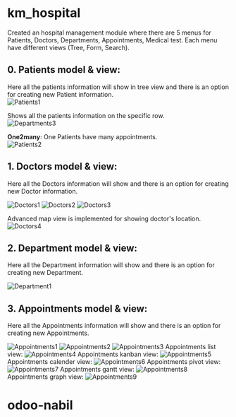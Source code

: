 # km_hospital

Created an hospital management module where there are 5 menus for Patients, Doctors, Departments, Appointments, Medical test.
Each menu have different views (Tree, Form, Search).

## 0. Patients model & view:

Here all the patients information will show in tree view and there is an option for creating new Patient information.<br/>
![Patients1](./picture/1.png)

Shows all the patients information on the specific row.<br/>
![Departments3](./picture/2.png)

**One2many**: One Patients have many appointments.<br/>
![Patients2](./picture/3.png)

## 1. Doctors model & view:

Here all the Doctors information will show and there is an option for creating new Doctor information.<br/>

![Doctors1](./picture/4.png)
![Doctors2](./picture/5.png)
![Doctors3](./picture/7.png)

Advanced map view is implemented for showing doctor's location.
![Doctors4](./picture/6.png)

## 2. Department model & view:

Here all the Department information will show and there is an option for creating new Department.<br/>

![Department1](./picture/8.png)

## 3. Appointments model & view:

Here all the Appointments information will show and there is an option for creating new Appointments.<br/>

![Appointments1](./picture/9.png)
![Appointments2](./picture/10.png)
![Appointments3](./picture/11.png)
Appointments list view:
![Appointments4](./picture/12.png)
Appointments kanban view:
![Appointments5](./picture/13.png)
Appointments calender view:
![Appointments6](./picture/14.png)
Appointments pivot view:
![Appointments7](./picture/15.png)
Appointments gantt view:
![Appointments8](./picture/16.png)
Appointments graph view:
![Appointments9](./picture/17.png)
# odoo-nabil
